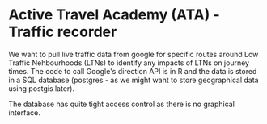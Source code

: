 # Active Travel Academy (ATA) - Traffic recorder

We want to pull live traffic data from google for specific routes around Low Traffic Nehbourhoods (LTNs)
to identify any impacts of LTNs on journey times.  The code to call Google's direction
API is in R and the data is stored in a SQL database (postgres - as we might want to
store geographical data using postgis later).

The database has quite tight access control as there is no graphical interface.
